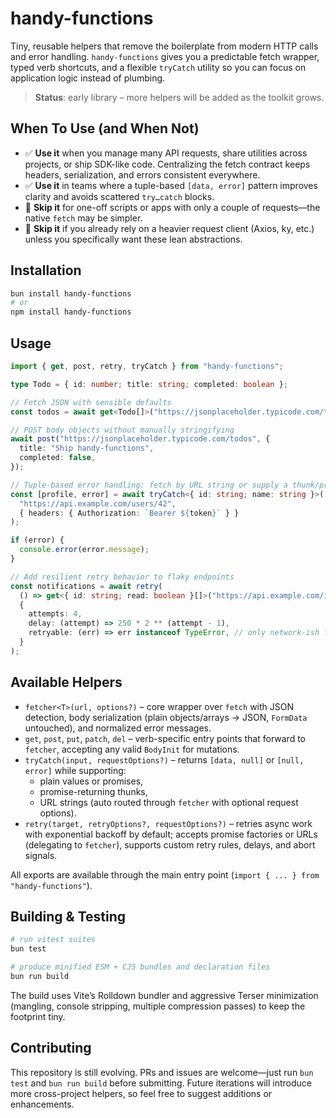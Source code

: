 # handy-functions

Tiny, reusable helpers that remove the boilerplate from modern HTTP calls and error handling. `handy-functions` gives you a predictable fetch wrapper, typed verb shortcuts, and a flexible `tryCatch` utility so you can focus on application logic instead of plumbing.

> **Status**: early library – more helpers will be added as the toolkit grows.

## When To Use (and When Not)

- ✅ **Use it** when you manage many API requests, share utilities across projects, or ship SDK-like code. Centralizing the fetch contract keeps headers, serialization, and errors consistent everywhere.
- ✅ **Use it** in teams where a tuple-based `[data, error]` pattern improves clarity and avoids scattered `try…catch` blocks.
- 🚫 **Skip it** for one-off scripts or apps with only a couple of requests—the native `fetch` may be simpler.
- 🚫 **Skip it** if you already rely on a heavier request client (Axios, ky, etc.) unless you specifically want these lean abstractions.

## Installation

```bash
bun install handy-functions
# or
npm install handy-functions
```

## Usage

```ts
import { get, post, retry, tryCatch } from "handy-functions";

type Todo = { id: number; title: string; completed: boolean };

// Fetch JSON with sensible defaults
const todos = await get<Todo[]>("https://jsonplaceholder.typicode.com/todos");

// POST body objects without manually stringifying
await post("https://jsonplaceholder.typicode.com/todos", {
  title: "Ship handy-functions",
  completed: false,
});

// Tuple-based error handling: fetch by URL string or supply a thunk/promise
const [profile, error] = await tryCatch<{ id: string; name: string }>(
  "https://api.example.com/users/42",
  { headers: { Authorization: `Bearer ${token}` } }
);

if (error) {
  console.error(error.message);
}

// Add resilient retry behavior to flaky endpoints
const notifications = await retry(
  () => get<{ id: string; read: boolean }[]>("https://api.example.com/inbox"),
  {
    attempts: 4,
    delay: (attempt) => 250 * 2 ** (attempt - 1),
    retryable: (err) => err instanceof TypeError, // only network-ish failures
  }
);
```

## Available Helpers

- `fetcher<T>(url, options?)` – core wrapper over `fetch` with JSON detection, body serialization (plain objects/arrays → JSON, `FormData` untouched), and normalized error messages.
- `get`, `post`, `put`, `patch`, `del` – verb-specific entry points that forward to `fetcher`, accepting any valid `BodyInit` for mutations.
- `tryCatch(input, requestOptions?)` – returns `[data, null]` or `[null, error]` while supporting:
  - plain values or promises,
  - promise-returning thunks,
  - URL strings (auto routed through `fetcher` with optional request options).
- `retry(target, retryOptions?, requestOptions?)` – retries async work with exponential backoff by default; accepts promise factories or URLs (delegating to `fetcher`), supports custom retry rules, delays, and abort signals.

All exports are available through the main entry point (`import { ... } from "handy-functions"`).

## Building & Testing

```bash
# run vitest suites
bun test

# produce minified ESM + CJS bundles and declaration files
bun run build
```

The build uses Vite’s Rolldown bundler and aggressive Terser minimization (mangling, console stripping, multiple compression passes) to keep the footprint tiny.

## Contributing

This repository is still evolving. PRs and issues are welcome—just run `bun test` and `bun run build` before submitting. Future iterations will introduce more cross-project helpers, so feel free to suggest additions or enhancements.
